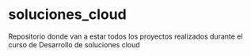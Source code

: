 # soluciones_cloud
Repositorio donde van a estar todos los proyectos realizados durante el curso de Desarrollo de soluciones cloud

